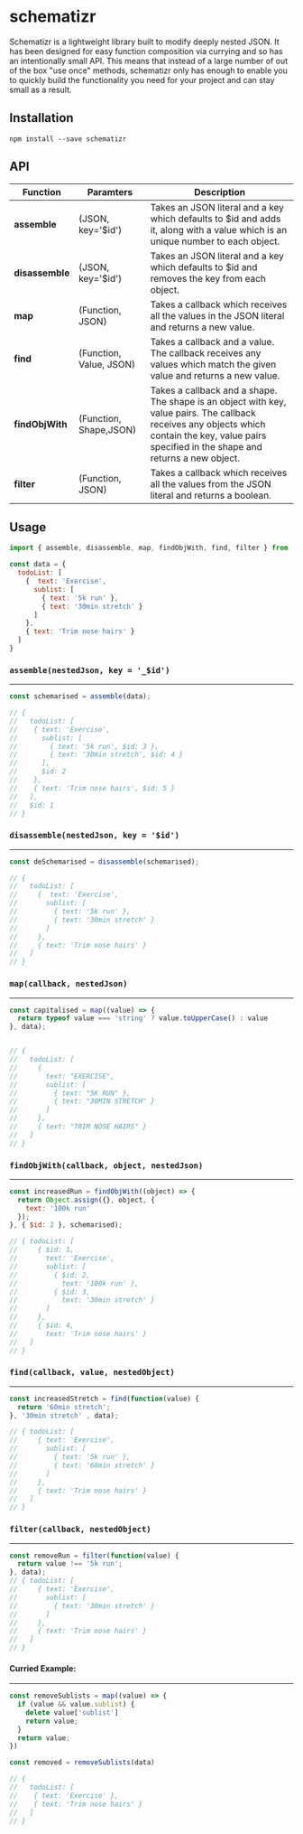 # schematizr
Schematizr is a lightweight library built to modify deeply nested JSON. It has been designed for easy function composition via currying and so has an intentionally small API. This means that instead of a large number of out of the box "use once" methods, schematizr only has enough to enable you to quickly build the functionality you need for your project and can stay small as a result.

## Installation

```
npm install --save schematizr
```

## API
Function | Paramters | Description
-------------|-----------------------|--------------------------------------------------
**assemble** | (JSON, key='$id') | Takes an JSON literal and a key which defaults to $id and adds it, along with a value which is an unique number to each object.
**disassemble** | (JSON, key='$id') | Takes an JSON literal and a key which defaults to $id and removes the key from each object.
**map** | (Function, JSON) | Takes a callback which receives all the values in the JSON literal and returns a new value.
**find** | (Function, Value, JSON) | Takes a callback and a value. The callback receives any values which match the given value and returns a new value.
**findObjWith** | (Function, Shape,JSON) | Takes a callback and a shape. The shape is an object with key, value pairs. The callback receives any objects which contain the key, value pairs specified in the shape and returns a new object. 
**filter** | (Function, JSON) | Takes a callback which receives all the values from the JSON literal and returns a boolean.

## Usage

```javascript
import { assemble, disassemble, map, findObjWith, find, filter } from 'schematizr';

const data = {
  todoList: [
    {  text: 'Exercise',
      sublist: [
        { text: '5k run' },
        { text: '30min stretch' }
      ]
    },
    { text: 'Trim nose hairs' }
  ]
}
```

### `assemble(nestedJson, key = '_$id')`
---
```javascript
const schemarised = assemble(data);

// {
//   todoList: [
//    { text: 'Exercise',
//      sublist: [
//        { text: '5k run', $id: 3 },
//        { text: '30min stretch', $id: 4 }
//      ],
//      $id: 2
//    },
//    { text: 'Trim nose hairs', $id: 5 }
//   ],
//   $id: 1
// }
```

### `disassemble(nestedJson, key = '$id')`
---
```javascript
const deSchemarised = disassemble(schemarised);

// {
//   todoList: [
//     {  text: 'Exercise',
//       sublist: [
//         { text: '5k run' },
//         { text: '30min stretch' }
//       ]
//     },
//     { text: 'Trim nose hairs' }
//   ]
// }
```

### `map(callback, nestedJson)`
---
```javascript
const capitalised = map((value) => {
  return typeof value === 'string' ? value.toUpperCase() : value
}, data);


// {
//   todoList: [
//     {
//       text: "EXERCISE",
//       sublist: [
//         { text: "5K RUN" },
//         { text: "30MIN STRETCH" }
//       ]
//     },
//     { text: "TRIM NOSE HAIRS" }
//   ]
// }
```

### `findObjWith(callback, object, nestedJson)`
---
```javascript
const increasedRun = findObjWith((object) => {
  return Object.assign({}, object, {
    text: '100k run'
  });
}, { $id: 2 }, schemarised);

// { todoList: [
//     { $id: 1,
//       text: 'Exercise',
//       sublist: [
//         { $id: 2,
//           text: '100k run' },
//         { $id: 3,
//           text: '30min stretch' }
//       ]
//     },
//     { $id: 4,
//       text: 'Trim nose hairs' }
//   ]
// }
```

### `find(callback, value, nestedObject)`
---
```javascript
const increasedStretch = find(function(value) {
  return '60min stretch';
}, '30min stretch' , data);

// { todoList: [
//     { text: 'Exercise',
//       sublist: [
//         { text: '5k run' },
//         { text: '60min stretch' }
//       ]
//     },
//     { text: 'Trim nose hairs' }
//   ]
// }
```

### `filter(callback, nestedObject)`
---
```javascript
const removeRun = filter(function(value) {
  return value !== '5k run';
}, data);
// { todoList: [
//     { text: 'Exercise',
//       sublist: [
//         { text: '30min stretch' }
//       ]
//     },
//     { text: 'Trim nose hairs' }
//   ]
// }
```

#### Curried Example:
---
```javascript
const removeSublists = map((value) => {
  if (value && value.sublist) {
    delete value['sublist']
    return value;
  }
  return value;
})

const removed = removeSublists(data)

// {
//   todoList: [
//    { text: 'Exercise' },
//    { text: 'Trim nose hairs' }
//   ]
// }

```
